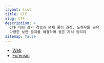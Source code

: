 ```yaml
---
layout: list
title: CTF
slug: CTF
description: >
  CTF 대회 참가 경험과 문제 풀이 과정, 노하우를 공유
  다양한 보안 문제를 해결하며 쌓은 지식 정리리
sitemap: false
---
```

- [Web](/ctf/web/)
- [Forensic](/ctf/forensic/)